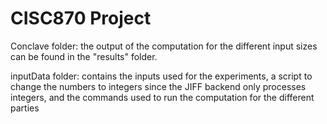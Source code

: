 # CISC870 Project

Conclave folder: the output of the computation for the different input sizes can be found in the "results" folder.

inputData folder: contains the inputs used for the experiments, a script to change the numbers to integers since the JIFF backend only processes integers, and the commands used to run the computation for the different parties
